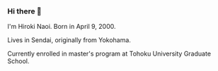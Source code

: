 ### Hi there 👋
I'm Hiroki Naoi. Born in April 9, 2000. 

Lives in Sendai, originally from Yokohama. 

Currently enrolled in master's program at Tohoku University Graduate School.


<!--
nao(i) hiro(ki) 701 (this is a play on the word "Naoi")
**naohiro701/naohiro701** is a ✨ _special_ ✨ repository because its `README.md` (this file) appears on your GitHub profile.

Here are some ideas to get you started:

- 🔭 I’m currently working on ...
- 🌱 I’m currently learning ...
- 👯 I’m looking to collaborate on ...
- 🤔 I’m looking for help with ...
- 💬 Ask me about ...
- 📫 How to reach me: ...
- 😄 Pronouns: ...
- ⚡ Fun fact: ...
-->
